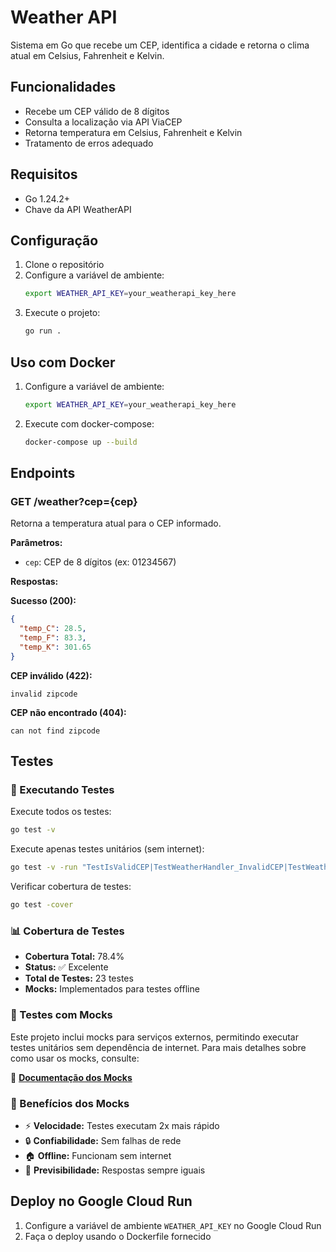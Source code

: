 # Weather API

Sistema em Go que recebe um CEP, identifica a cidade e retorna o clima atual em Celsius, Fahrenheit e Kelvin.

## Funcionalidades

- Recebe um CEP válido de 8 dígitos
- Consulta a localização via API ViaCEP
- Retorna temperatura em Celsius, Fahrenheit e Kelvin
- Tratamento de erros adequado

## Requisitos

- Go 1.24.2+
- Chave da API WeatherAPI

## Configuração

1. Clone o repositório
2. Configure a variável de ambiente:
   ```bash
   export WEATHER_API_KEY=your_weatherapi_key_here
   ```
3. Execute o projeto:
   ```bash
   go run .
   ```

## Uso com Docker

1. Configure a variável de ambiente:
   ```bash
   export WEATHER_API_KEY=your_weatherapi_key_here
   ```

2. Execute com docker-compose:
   ```bash
   docker-compose up --build
   ```

## Endpoints

### GET /weather?cep={cep}

Retorna a temperatura atual para o CEP informado.

**Parâmetros:**
- `cep`: CEP de 8 dígitos (ex: 01234567)

**Respostas:**

**Sucesso (200):**
```json
{
  "temp_C": 28.5,
  "temp_F": 83.3,
  "temp_K": 301.65
}
```

**CEP inválido (422):**
```
invalid zipcode
```

**CEP não encontrado (404):**
```
can not find zipcode
```

## Testes

### 🧪 Executando Testes

Execute todos os testes:
```bash
go test -v
```

Execute apenas testes unitários (sem internet):
```bash
go test -v -run "TestIsValidCEP|TestWeatherHandler_InvalidCEP|TestWeatherHandler_EmptyCEP|TestWeatherHandler_NoAPIKey|TestMockCEPService|TestMockWeatherService"
```

Verificar cobertura de testes:
```bash
go test -cover
```

### 📊 Cobertura de Testes

- **Cobertura Total:** 78.4%
- **Status:** ✅ Excelente
- **Total de Testes:** 23 testes
- **Mocks:** Implementados para testes offline

### 🔧 Testes com Mocks

Este projeto inclui mocks para serviços externos, permitindo executar testes unitários sem dependência de internet. Para mais detalhes sobre como usar os mocks, consulte:

📖 **[Documentação dos Mocks](./mocks/README.md)**

### 🚀 Benefícios dos Mocks

- ⚡ **Velocidade:** Testes executam 2x mais rápido
- 🔒 **Confiabilidade:** Sem falhas de rede
- 🏠 **Offline:** Funcionam sem internet
- 🎯 **Previsibilidade:** Respostas sempre iguais

## Deploy no Google Cloud Run

1. Configure a variável de ambiente `WEATHER_API_KEY` no Google Cloud Run
2. Faça o deploy usando o Dockerfile fornecido